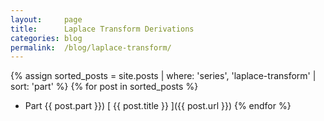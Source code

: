 ```yaml
---
layout:     page
title:      Laplace Transform Derivations
categories: blog
permalink:  /blog/laplace-transform/
---
```


{% assign sorted_posts = site.posts | where: 'series', 'laplace-transform' | sort: 'part' %}
{% for post in sorted_posts %}
  * Part {{ post.part }}) [ {{ post.title }} ]({{ post.url }})
{% endfor %}
